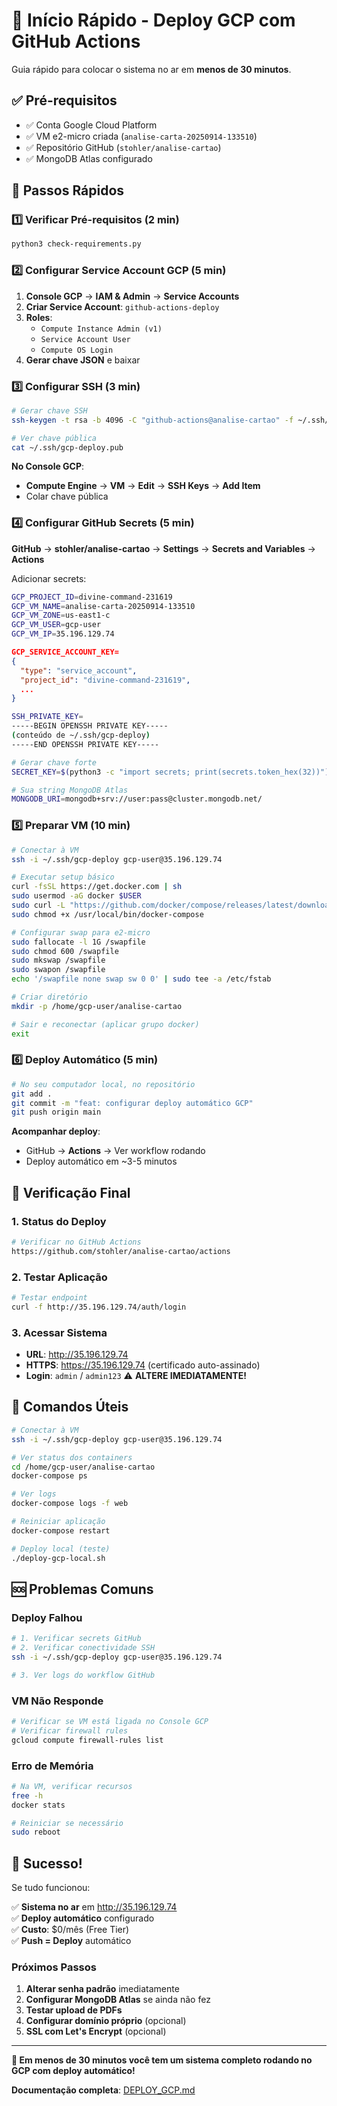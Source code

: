 # 🚀 Início Rápido - Deploy GCP com GitHub Actions

Guia rápido para colocar o sistema no ar em **menos de 30 minutos**.

## ✅ Pré-requisitos

- ✅ Conta Google Cloud Platform
- ✅ VM e2-micro criada (`analise-carta-20250914-133510`)
- ✅ Repositório GitHub (`stohler/analise-cartao`)
- ✅ MongoDB Atlas configurado

## 🚀 Passos Rápidos

### 1️⃣ **Verificar Pré-requisitos** (2 min)

```bash
python3 check-requirements.py
```

### 2️⃣ **Configurar Service Account GCP** (5 min)

1. **Console GCP** → **IAM & Admin** → **Service Accounts**
2. **Criar Service Account**: `github-actions-deploy`
3. **Roles**: 
   - `Compute Instance Admin (v1)`
   - `Service Account User`
   - `Compute OS Login`
4. **Gerar chave JSON** e baixar

### 3️⃣ **Configurar SSH** (3 min)

```bash
# Gerar chave SSH
ssh-keygen -t rsa -b 4096 -C "github-actions@analise-cartao" -f ~/.ssh/gcp-deploy

# Ver chave pública
cat ~/.ssh/gcp-deploy.pub
```

**No Console GCP**:
- **Compute Engine** → **VM** → **Edit** → **SSH Keys** → **Add Item**
- Colar chave pública

### 4️⃣ **Configurar GitHub Secrets** (5 min)

**GitHub** → **stohler/analise-cartao** → **Settings** → **Secrets and Variables** → **Actions**

Adicionar secrets:

```bash
GCP_PROJECT_ID=divine-command-231619
GCP_VM_NAME=analise-carta-20250914-133510
GCP_VM_ZONE=us-east1-c
GCP_VM_USER=gcp-user
GCP_VM_IP=35.196.129.74
```

```json
GCP_SERVICE_ACCOUNT_KEY=
{
  "type": "service_account",
  "project_id": "divine-command-231619",
  ...
}
```

```bash
SSH_PRIVATE_KEY=
-----BEGIN OPENSSH PRIVATE KEY-----
(conteúdo de ~/.ssh/gcp-deploy)
-----END OPENSSH PRIVATE KEY-----
```

```bash
# Gerar chave forte
SECRET_KEY=$(python3 -c "import secrets; print(secrets.token_hex(32))")

# Sua string MongoDB Atlas
MONGODB_URI=mongodb+srv://user:pass@cluster.mongodb.net/
```

### 5️⃣ **Preparar VM** (10 min)

```bash
# Conectar à VM
ssh -i ~/.ssh/gcp-deploy gcp-user@35.196.129.74

# Executar setup básico
curl -fsSL https://get.docker.com | sh
sudo usermod -aG docker $USER
sudo curl -L "https://github.com/docker/compose/releases/latest/download/docker-compose-$(uname -s)-$(uname -m)" -o /usr/local/bin/docker-compose
sudo chmod +x /usr/local/bin/docker-compose

# Configurar swap para e2-micro
sudo fallocate -l 1G /swapfile
sudo chmod 600 /swapfile
sudo mkswap /swapfile
sudo swapon /swapfile
echo '/swapfile none swap sw 0 0' | sudo tee -a /etc/fstab

# Criar diretório
mkdir -p /home/gcp-user/analise-cartao

# Sair e reconectar (aplicar grupo docker)
exit
```

### 6️⃣ **Deploy Automático** (5 min)

```bash
# No seu computador local, no repositório
git add .
git commit -m "feat: configurar deploy automático GCP"
git push origin main
```

**Acompanhar deploy**:
- GitHub → **Actions** → Ver workflow rodando
- Deploy automático em ~3-5 minutos

## 🎯 Verificação Final

### **1. Status do Deploy**
```bash
# Verificar no GitHub Actions
https://github.com/stohler/analise-cartao/actions
```

### **2. Testar Aplicação**
```bash
# Testar endpoint
curl -f http://35.196.129.74/auth/login
```

### **3. Acessar Sistema**
- **URL**: http://35.196.129.74
- **HTTPS**: https://35.196.129.74 (certificado auto-assinado)
- **Login**: `admin` / `admin123` ⚠️ **ALTERE IMEDIATAMENTE!**

## 🔧 Comandos Úteis

```bash
# Conectar à VM
ssh -i ~/.ssh/gcp-deploy gcp-user@35.196.129.74

# Ver status dos containers
cd /home/gcp-user/analise-cartao
docker-compose ps

# Ver logs
docker-compose logs -f web

# Reiniciar aplicação
docker-compose restart

# Deploy local (teste)
./deploy-gcp-local.sh
```

## 🆘 Problemas Comuns

### **Deploy Falhou**
```bash
# 1. Verificar secrets GitHub
# 2. Verificar conectividade SSH
ssh -i ~/.ssh/gcp-deploy gcp-user@35.196.129.74

# 3. Ver logs do workflow GitHub
```

### **VM Não Responde**
```bash
# Verificar se VM está ligada no Console GCP
# Verificar firewall rules
gcloud compute firewall-rules list
```

### **Erro de Memória**
```bash
# Na VM, verificar recursos
free -h
docker stats

# Reiniciar se necessário
sudo reboot
```

## 🎉 Sucesso!

Se tudo funcionou:

✅ **Sistema no ar** em http://35.196.129.74  
✅ **Deploy automático** configurado  
✅ **Custo**: $0/mês (Free Tier)  
✅ **Push = Deploy** automático  

### **Próximos Passos**
1. **Alterar senha padrão** imediatamente
2. **Configurar MongoDB Atlas** se ainda não fez
3. **Testar upload de PDFs**
4. **Configurar domínio próprio** (opcional)
5. **SSL com Let's Encrypt** (opcional)

---

**🚀 Em menos de 30 minutos você tem um sistema completo rodando no GCP com deploy automático!**

**Documentação completa**: [DEPLOY_GCP.md](DEPLOY_GCP.md)